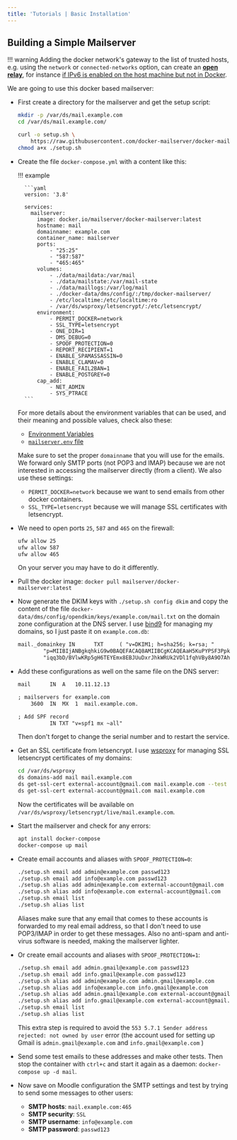 ```yaml
---
title: 'Tutorials | Basic Installation'
---
```


## Building a Simple Mailserver

!!! warning
    Adding the docker network's gateway to the list of trusted hosts, e.g. using the `network` or `connected-networks` option, can create an [**open relay**](https://en.wikipedia.org/wiki/Open_mail_relay), for instance [if IPv6 is enabled on the host machine but not in Docker][github-issue-1405-comment].

We are going to use this docker based mailserver:

- First create a directory for the mailserver and get the setup script:

    ```sh
    mkdir -p /var/ds/mail.example.com
    cd /var/ds/mail.example.com/

    curl -o setup.sh \
        https://raw.githubusercontent.com/docker-mailserver/docker-mailserver/master/setup.sh
    chmod a+x ./setup.sh
    ```

- Create the file `docker-compose.yml` with a content like this:

    !!! example

        ```yaml
        version: '3.8'

        services:
          mailserver:
            image: docker.io/mailserver/docker-mailserver:latest
            hostname: mail
            domainname: example.com
            container_name: mailserver
            ports:
                - "25:25"
                - "587:587"
                - "465:465"
            volumes:
                - ./data/maildata:/var/mail
                - ./data/mailstate:/var/mail-state
                - ./data/maillogs:/var/log/mail
                - ./docker-data/dms/config/:/tmp/docker-mailserver/
                - /etc/localtime:/etc/localtime:ro
                - /var/ds/wsproxy/letsencrypt/:/etc/letsencrypt/
            environment:
                - PERMIT_DOCKER=network
                - SSL_TYPE=letsencrypt
                - ONE_DIR=1
                - DMS_DEBUG=0
                - SPOOF_PROTECTION=0
                - REPORT_RECIPIENT=1
                - ENABLE_SPAMASSASSIN=0
                - ENABLE_CLAMAV=0
                - ENABLE_FAIL2BAN=1
                - ENABLE_POSTGREY=0
            cap_add:
                - NET_ADMIN
                - SYS_PTRACE
        ```

    For more details about the environment variables that can be used, and their meaning and possible values, check also these:

    - [Environment Variables][docs-environment]
    - [`mailserver.env` file][github-file-dotenv]

    Make sure to set the proper `domainname` that you will use for the emails. We forward only SMTP ports (not POP3 and IMAP) because we are not interested in accessing the mailserver directly (from a client). We also use these settings:

    - `PERMIT_DOCKER=network` because we want to send emails from other docker containers.
    - `SSL_TYPE=letsencrypt` because we will manage SSL certificates with letsencrypt.

- We need to open ports `25`, `587` and `465` on the firewall:

    ```sh
    ufw allow 25
    ufw allow 587
    ufw allow 465
    ```

    On your server you may have to do it differently.

- Pull the docker image: `docker pull mailserver/docker-mailserver:latest`

- Now generate the DKIM keys with `./setup.sh config dkim` and copy the content of the file `docker-data/dms/config/opendkim/keys/example.com/mail.txt` on the domain zone configuration at the DNS server. I use [bind9](https://github.com/docker-scripts/bind9) for managing my domains, so I just paste it on `example.com.db`:

    ```txt
    mail._domainkey IN      TXT     ( "v=DKIM1; h=sha256; k=rsa; "
            "p=MIIBIjANBgkqhkiG9w0BAQEFACAQ8AMIIBCgKCAQEAaH5KuPYPSF3Ppkt466BDMAFGOA4mgqn4oPjZ5BbFlYA9l5jU3bgzRj3l6/Q1n5a9lQs5fNZ7A/HtY0aMvs3nGE4oi+LTejt1jblMhV/OfJyRCunQBIGp0s8G9kIUBzyKJpDayk2+KJSJt/lxL9Iiy0DE5hIv62ZPP6AaTdHBAsJosLFeAzuLFHQ6USyQRojefqFQtgYqWQ2JiZQ3"
            "iqq3bD/BVlwKRp5gH6TEYEmx8EBJUuDxrJhkWRUk2VDl1fqhVBy8A9O7Ah+85nMrlOHIFsTaYo9o6+cDJ6t1i6G1gu+bZD0d3/3bqGLPBQV9LyEL1Rona5V7TJBGg099NQkTz1IwIDAQAB" )  ; ----- DKIM key mail for example.com
    ```

- Add these configurations as well on the same file on the DNS server:

    ```txt
    mail      IN  A   10.11.12.13

    ; mailservers for example.com
        3600  IN  MX  1  mail.example.com.

    ; Add SPF record
              IN TXT "v=spf1 mx ~all"
    ```

    Then don't forget to change the serial number and to restart the service.

- Get an SSL certificate from letsencrypt. I use [wsproxy](https://gitlab.com/docker-scripts/wsproxy) for managing SSL letsencrypt certificates of my domains:

    ```sh
    cd /var/ds/wsproxy
    ds domains-add mail mail.example.com
    ds get-ssl-cert external-account@gmail.com mail.example.com --test
    ds get-ssl-cert external-account@gmail.com mail.example.com
    ```

    Now the certificates will be available on `/var/ds/wsproxy/letsencrypt/live/mail.example.com`.

- Start the mailserver and check for any errors:

    ```sh
    apt install docker-compose
    docker-compose up mail
    ```

- Create email accounts and aliases with `SPOOF_PROTECTION=0`:

    ```sh
    ./setup.sh email add admin@example.com passwd123
    ./setup.sh email add info@example.com passwd123
    ./setup.sh alias add admin@example.com external-account@gmail.com
    ./setup.sh alias add info@example.com external-account@gmail.com
    ./setup.sh email list
    ./setup.sh alias list
    ```

    Aliases make sure that any email that comes to these accounts is forwarded to my real email address, so that I don't need to use POP3/IMAP in order to get these messages. Also no anti-spam and anti-virus software is needed, making the mailserver lighter.

- Or create email accounts and aliases with `SPOOF_PROTECTION=1`:

    ```sh
    ./setup.sh email add admin.gmail@example.com passwd123
    ./setup.sh email add info.gmail@example.com passwd123
    ./setup.sh alias add admin@example.com admin.gmail@example.com
    ./setup.sh alias add info@example.com info.gmail@example.com
    ./setup.sh alias add admin.gmail@example.com external-account@gmail.com
    ./setup.sh alias add info.gmail@example.com external-account@gmail.com
    ./setup.sh email list
    ./setup.sh alias list
    ```

    This extra step is required to avoid the `553 5.7.1 Sender address rejected: not owned by user` error (the account used for setting up Gmail is `admin.gmail@example.com` and `info.gmail@example.com` )

- Send some test emails to these addresses and make other tests. Then stop the container with `ctrl+c` and start it again as a daemon: `docker-compose up -d mail`.

- Now save on Moodle configuration the SMTP settings and test by trying to send some messages to other users:

    - **SMTP hosts**: `mail.example.com:465`
    - **SMTP security**: `SSL`
    - **SMTP username**: `info@example.com`
    - **SMTP password**: `passwd123`

[docs-environment]: ../../config/environment.md
[github-file-dotenv]: https://github.com/docker-mailserver/docker-mailserver/blob/master/mailserver.env
[github-issue-1405-comment]: https://github.com/docker-mailserver/docker-mailserver/issues/1405#issuecomment-590106498
